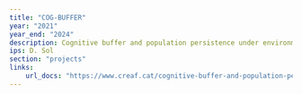 ```yaml
---
title: "COG-BUFFER"
year: "2021"
year_end: "2024"
description: Cognitive buffer and population persistence under environmental change.
ips: D. Sol
section: "projects"
links:
    url_docs: "https://www.creaf.cat/cognitive-buffer-and-population-persistence-under-environmental-change"
---
```


